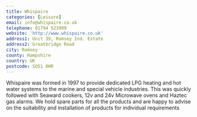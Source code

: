 ```yaml
---
title: Whispaire
categories: [Leisure]
email: info@whispaire.co.uk
telephone: 01794 523999
website: 'http://www.whispaire.co.uk'
address1: Unit 39, Romsey Ind. Estate
address2: Greatbridge Road
city: Romsey
county: Hampshire
country: UK
postcode: SO51 0HR
---
```

Whispaire was formed in 1997 to provide dedicated LPG heating and hot water systems to the marine and special vehicle industries. This was quickly followed with Seaward cookers, 12v and 24v Microwave ovens and Haztec gas alarms. We hold spare parts for all the products and are happy to advise on the suitability and installation of products for individual requirements
